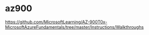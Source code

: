 # az900

https://github.com/MicrosoftLearning/AZ-900T0x-MicrosoftAzureFundamentals/tree/master/Instructions/Walkthroughs
